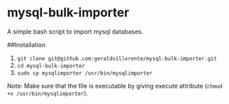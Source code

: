 mysql-bulk-importer
===================

A simple bash script to import mysql databases.

##Installation

1. `git clone git@github.com:geraldvillorente/mysql-bulk-importer.git`
2. `cd mysql-bulk-importer`
3. `sudo cp mysqlimporter /usr/bin/mysqlimporter`

Note: Make sure that the file is executable by giving execute attribute (`chmod +x /usr/bin/mysqlimporter`).



